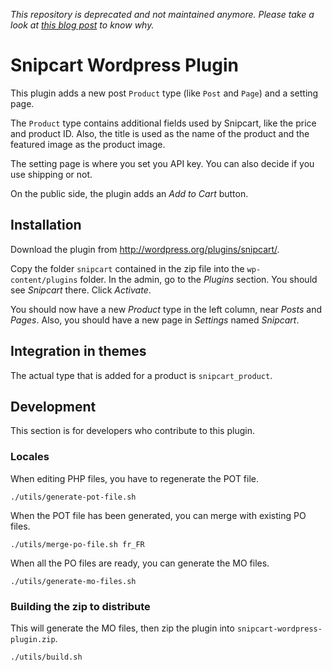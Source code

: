 _This repository is deprecated and not maintained anymore. Please take a look at [this blog post](https://snipcart.com/blog/why-we-re-abandoning-support-for-our-wordpress-plugin) to know why._

Snipcart Wordpress Plugin
=========================

This plugin adds a new post `Product` type (like `Post` and `Page`) and a setting page.

The `Product` type contains additional fields used by Snipcart, like the price and product ID. Also, the title is used as the name of the product and the featured image as the product image.

The setting page is where you set you API key. You can also decide if you use shipping or not.

On the public side, the plugin adds an _Add to Cart_ button.

## Installation

Download the plugin from <http://wordpress.org/plugins/snipcart/>.

Copy the folder `snipcart` contained in the zip file into the `wp-content/plugins` folder. In the admin, go to the _Plugins_ section. You should see _Snipcart_ there. Click _Activate_.

You should now have a new _Product_ type in the left column, near _Posts_ and _Pages_. Also, you should have a new page in _Settings_ named _Snipcart_.

## Integration in themes

The actual type that is added for a product is `snipcart_product`.

## Development

This section is for developers who contribute to this plugin.

### Locales

When editing PHP files, you have to regenerate the POT file.

    ./utils/generate-pot-file.sh

When the POT file has been generated, you can merge with existing PO files.

    ./utils/merge-po-file.sh fr_FR

When all the PO files are ready, you can generate the MO files.

    ./utils/generate-mo-files.sh

### Building the zip to distribute

This will generate the MO files, then zip the plugin into `snipcart-wordpress-plugin.zip`.

    ./utils/build.sh
